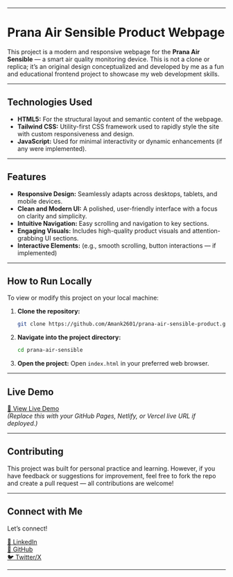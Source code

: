 -----

# Prana Air Sensible Product Webpage

This project is a modern and responsive webpage for the **Prana Air Sensible** — a smart air quality monitoring device. This is not a clone or replica; it’s an original design conceptualized and developed by me as a fun and educational frontend project to showcase my web development skills.

-----

## Technologies Used

  * **HTML5:** For the structural layout and semantic content of the webpage.
  * **Tailwind CSS:** Utility-first CSS framework used to rapidly style the site with custom responsiveness and design.
  * **JavaScript:** Used for minimal interactivity or dynamic enhancements (if any were implemented).

-----

## Features

  * **Responsive Design:** Seamlessly adapts across desktops, tablets, and mobile devices.
  * **Clean and Modern UI:** A polished, user-friendly interface with a focus on clarity and simplicity.
  * **Intuitive Navigation:** Easy scrolling and navigation to key sections.
  * **Engaging Visuals:** Includes high-quality product visuals and attention-grabbing UI sections.
  * **Interactive Elements:** (e.g., smooth scrolling, button interactions — if implemented)

-----

## How to Run Locally

To view or modify this project on your local machine:

1.  **Clone the repository:**
    ```bash
    git clone https://github.com/Amank2601/prana-air-sensible-product.git
    ```
2.  **Navigate into the project directory:**
    ```bash
    cd prana-air-sensible
    ```
3.  **Open the project:**
    Open `index.html` in your preferred web browser.

-----

## Live Demo

[🔗 View Live Demo](https://your-deployment-link.com)  
*(Replace this with your GitHub Pages, Netlify, or Vercel live URL if deployed.)*

-----

## Contributing

This project was built for personal practice and learning. However, if you have feedback or suggestions for improvement, feel free to fork the repo and create a pull request — all contributions are welcome!

-----

## Connect with Me

Let’s connect!

[🔗 LinkedIn](https://www.linkedin.com/in/aman-kumar-4uu/)  
[🐙 GitHub](https://github.com/Amank2601/)   
[🐦 Twitter/X](https://x.com/amank_2601)

-----
